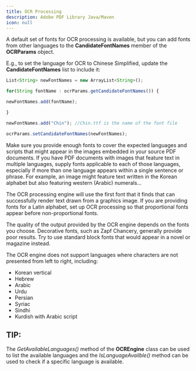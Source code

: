 ```yaml
---
title: OCR Processing
description: Adobe PDF Library Java/Maven
icon: null
---
```


A default set of fonts for OCR processing is available, but you can add fonts from other languages to the **CandidateFontNames** member of the **OCRParams** object.

E.g., to set the language for OCR to Chinese Simplified, update the **CandidateFontNames** list to include it:

```js
List<String> newFontNames = new ArrayList<String>();

for(String fontName : ocrParams.getCandidateFontNames()) {

newFontNames.add(fontName);

}

newFontNames.add("Chin"); //Chin.ttf is the name of the font file

ocrParams.setCandidateFontNames(newFontNames);
```

Make sure you provide enough fonts to cover the expected languages and scripts that might appear in the images embedded in your source PDF documents. If you have PDF documents with images that feature text in multiple languages, supply fonts applicable to each of those languages, especially if more than one language appears within a single sentence or phrase. For example, an image might feature text written in the Korean alphabet but also featuring western (Arabic) numerals...

The OCR processing engine will use the first font that it finds that can successfully render text drawn from a graphics image. If you are providing fonts for a Latin alphabet, set up OCR processing so that proportional fonts appear before non-proportional fonts.

The quality of the output provided by the OCR engine depends on the fonts you choose. Decorative fonts, such as Zapf Chancery, generally provide poor results. Try to use standard block fonts that would appear in a novel or magazine instead.

The OCR engine does not support languages where characters are not presented from left to right, including:

- Korean vertical
- Hebrew
- Arabic
- Urdu
- Persian
- Syriac
- Sindhi
- Kurdish with Arabic script

## TIP:

The _GetAvailableLanguages()_ method of the **OCREngine** class can be used to list the available languages and the _IsLanguageAvailble()_ method can be used to check if a specific language is available.
